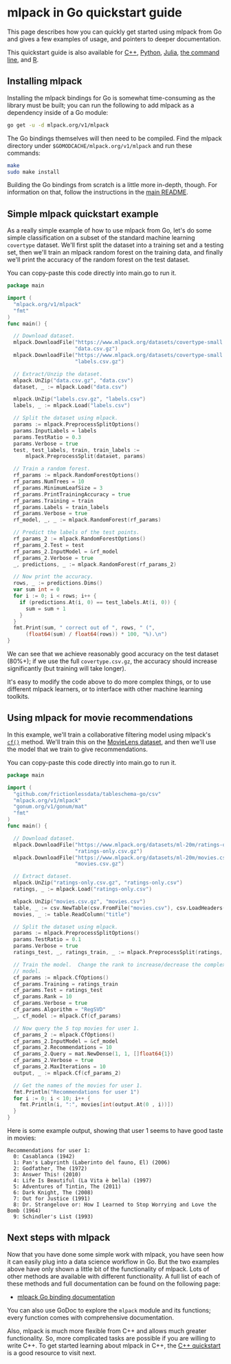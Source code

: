 # mlpack in Go quickstart guide

This page describes how you can quickly get started using mlpack from Go and
gives a few examples of usage, and pointers to deeper documentation.

This quickstart guide is also available for [C++](cpp.md), [Python](python.md),
[Julia](julia.md), [the command line](cli.md), and [R](r.md).

## Installing mlpack

Installing the mlpack bindings for Go is somewhat time-consuming as the library
must be built; you can run the following to add mlpack as a dependency inside of
a Go module:

```sh
go get -u -d mlpack.org/v1/mlpack
```

The Go bindings themselves will then need to be compiled.  Find the mlpack
directory under `$GOMODCACHE/mlpack.org/v1/mlpack` and run these commands:

```sh
make
sudo make install
```

Building the Go bindings from scratch is a little more in-depth, though.  For
information on that, follow the instructions in the
[main README](../../README.md).

## Simple mlpack quickstart example

As a really simple example of how to use mlpack from Go, let's do some
simple classification on a subset of the standard machine learning `covertype`
dataset.  We'll first split the dataset into a training set and a testing set,
then we'll train an mlpack random forest on the training data, and finally we'll
print the accuracy of the random forest on the test dataset.

You can copy-paste this code directly into main.go to run it.

```go
package main

import (
  "mlpack.org/v1/mlpack"
  "fmt"
)
func main() {

  // Download dataset.
  mlpack.DownloadFile("https://www.mlpack.org/datasets/covertype-small.data.csv.gz",
                      "data.csv.gz")
  mlpack.DownloadFile("https://www.mlpack.org/datasets/covertype-small.labels.csv.gz",
                      "labels.csv.gz")

  // Extract/Unzip the dataset.
  mlpack.UnZip("data.csv.gz", "data.csv")
  dataset, _ := mlpack.Load("data.csv")

  mlpack.UnZip("labels.csv.gz", "labels.csv")
  labels, _ := mlpack.Load("labels.csv")

  // Split the dataset using mlpack.
  params := mlpack.PreprocessSplitOptions()
  params.InputLabels = labels
  params.TestRatio = 0.3
  params.Verbose = true
  test, test_labels, train, train_labels :=
      mlpack.PreprocessSplit(dataset, params)

  // Train a random forest.
  rf_params := mlpack.RandomForestOptions()
  rf_params.NumTrees = 10
  rf_params.MinimumLeafSize = 3
  rf_params.PrintTrainingAccuracy = true
  rf_params.Training = train
  rf_params.Labels = train_labels
  rf_params.Verbose = true
  rf_model, _, _ := mlpack.RandomForest(rf_params)

  // Predict the labels of the test points.
  rf_params_2 := mlpack.RandomForestOptions()
  rf_params_2.Test = test
  rf_params_2.InputModel = &rf_model
  rf_params_2.Verbose = true
  _, predictions, _ := mlpack.RandomForest(rf_params_2)

  // Now print the accuracy.
  rows, _ := predictions.Dims()
  var sum int = 0
  for i := 0; i < rows; i++ {
    if (predictions.At(i, 0) == test_labels.At(i, 0)) {
      sum = sum + 1
    }
  }
  fmt.Print(sum, " correct out of ", rows, " (",
      (float64(sum) / float64(rows)) * 100, "%).\n")
}
```

We can see that we achieve reasonably good accuracy on the test dataset (80%+);
if we use the full `covertype.csv.gz`, the accuracy should increase
significantly (but training will take longer).

It's easy to modify the code above to do more complex things, or to use
different mlpack learners, or to interface with other machine learning toolkits.

## Using mlpack for movie recommendations

In this example, we'll train a collaborative filtering model using mlpack's
[`cf()`](../user/bindings/go.md#cf) method.
We'll train this on the
[MovieLens dataset](https://grouplens.org/datasets/movielens/), and then we'll
use the model that we train to give recommendations.

You can copy-paste this code directly into main.go to run it.

```go
package main

import (
  "github.com/frictionlessdata/tableschema-go/csv"
  "mlpack.org/v1/mlpack"
  "gonum.org/v1/gonum/mat"
  "fmt"
)
func main() {

  // Download dataset.
  mlpack.DownloadFile("https://www.mlpack.org/datasets/ml-20m/ratings-only.csv.gz",
                      "ratings-only.csv.gz")
  mlpack.DownloadFile("https://www.mlpack.org/datasets/ml-20m/movies.csv.gz",
                      "movies.csv.gz")

  // Extract dataset.
  mlpack.UnZip("ratings-only.csv.gz", "ratings-only.csv")
  ratings, _ := mlpack.Load("ratings-only.csv")

  mlpack.UnZip("movies.csv.gz", "movies.csv")
  table, _ := csv.NewTable(csv.FromFile("movies.csv"), csv.LoadHeaders())
  movies, _ := table.ReadColumn("title")

  // Split the dataset using mlpack.
  params := mlpack.PreprocessSplitOptions()
  params.TestRatio = 0.1
  params.Verbose = true
  ratings_test, _, ratings_train, _ := mlpack.PreprocessSplit(ratings, params)

  // Train the model.  Change the rank to increase/decrease the complexity of the
  // model.
  cf_params := mlpack.CfOptions()
  cf_params.Training = ratings_train
  cf_params.Test = ratings_test
  cf_params.Rank = 10
  cf_params.Verbose = true
  cf_params.Algorithm = "RegSVD"
  _, cf_model := mlpack.Cf(cf_params)

  // Now query the 5 top movies for user 1.
  cf_params_2 := mlpack.CfOptions()
  cf_params_2.InputModel = &cf_model
  cf_params_2.Recommendations = 10
  cf_params_2.Query = mat.NewDense(1, 1, []float64{1})
  cf_params_2.Verbose = true
  cf_params_2.MaxIterations = 10
  output, _ := mlpack.Cf(cf_params_2)

  // Get the names of the movies for user 1.
  fmt.Println("Recommendations for user 1")
  for i := 0; i < 10; i++ {
    fmt.Println(i, ":", movies[int(output.At(0 , i))])
  }
}
```

Here is some example output, showing that user 1 seems to have good taste in
movies:

```
Recommendations for user 1:
  0: Casablanca (1942)
  1: Pan's Labyrinth (Laberinto del fauno, El) (2006)
  2: Godfather, The (1972)
  3: Answer This! (2010)
  4: Life Is Beautiful (La Vita è bella) (1997)
  5: Adventures of Tintin, The (2011)
  6: Dark Knight, The (2008)
  7: Out for Justice (1991)
  8: Dr. Strangelove or: How I Learned to Stop Worrying and Love the Bomb (1964)
  9: Schindler's List (1993)
```

## Next steps with mlpack

Now that you have done some simple work with mlpack, you have seen how it can
easily plug into a data science workflow in Go.  But the two examples above have
only shown a little bit of the functionality of mlpack.  Lots of other methods
are available with different functionality.  A full list of each of these
methods and full documentation can be found on the following page:

 - [mlpack Go binding documentation](../user/bindings/go.md)

You can also use GoDoc to explore the `mlpack` module and its functions; every
function comes with comprehensive documentation.

Also, mlpack is much more flexible from C++ and allows much greater
functionality.  So, more complicated tasks are possible if you are willing to
write C++.  To get started learning about mlpack in C++, the
[C++ quickstart](cpp.md) is a good resource to visit next.
